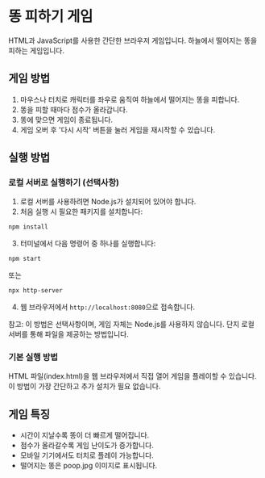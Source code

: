 # 똥 피하기 게임

HTML과 JavaScript를 사용한 간단한 브라우저 게임입니다. 하늘에서 떨어지는 똥을 피하는 게임입니다.

## 게임 방법

1. 마우스나 터치로 캐릭터를 좌우로 움직여 하늘에서 떨어지는 똥을 피합니다.
2. 똥을 피할 때마다 점수가 올라갑니다.
3. 똥에 맞으면 게임이 종료됩니다.
4. 게임 오버 후 '다시 시작' 버튼을 눌러 게임을 재시작할 수 있습니다.

## 실행 방법

### 로컬 서버로 실행하기 (선택사항)

1. 로컬 서버를 사용하려면 Node.js가 설치되어 있어야 합니다.
2. 처음 실행 시 필요한 패키지를 설치합니다:

```bash
npm install
```

3. 터미널에서 다음 명령어 중 하나를 실행합니다:

```bash
npm start
```
또는
```bash
npx http-server
```

4. 웹 브라우저에서 `http://localhost:8080`으로 접속합니다.

참고: 이 방법은 선택사항이며, 게임 자체는 Node.js를 사용하지 않습니다. 단지 로컬 서버를 통해 파일을 제공하는 방법입니다.

### 기본 실행 방법

HTML 파일(index.html)을 웹 브라우저에서 직접 열어 게임을 플레이할 수 있습니다. 이 방법이 가장 간단하고 추가 설치가 필요 없습니다.

## 게임 특징

- 시간이 지날수록 똥이 더 빠르게 떨어집니다.
- 점수가 올라갈수록 게임 난이도가 증가합니다.
- 모바일 기기에서도 터치로 플레이 가능합니다.
- 떨어지는 똥은 poop.jpg 이미지로 표시됩니다.